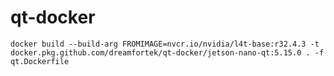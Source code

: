 # qt-docker

`docker build --build-arg FROMIMAGE=nvcr.io/nvidia/l4t-base:r32.4.3 -t docker.pkg.github.com/dreamfortek/qt-docker/jetson-nano-qt:5.15.0 . -f qt.Dockerfile`
